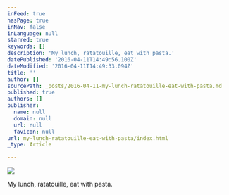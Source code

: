 ```yaml
---
inFeed: true
hasPage: true
inNav: false
inLanguage: null
starred: true
keywords: []
description: 'My lunch, ratatouille, eat with pasta.'
datePublished: '2016-04-11T14:49:56.100Z'
dateModified: '2016-04-11T14:49:33.094Z'
title: ''
author: []
sourcePath: _posts/2016-04-11-my-lunch-ratatouille-eat-with-pasta.md
published: true
authors: []
publisher:
  name: null
  domain: null
  url: null
  favicon: null
url: my-lunch-ratatouille-eat-with-pasta/index.html
_type: Article

---
```

![](https://the-grid-user-content.s3-us-west-2.amazonaws.com/0ba2e88e-bbbd-4672-96e8-a955eb40464f.jpg)

My lunch, ratatouille, eat with pasta.